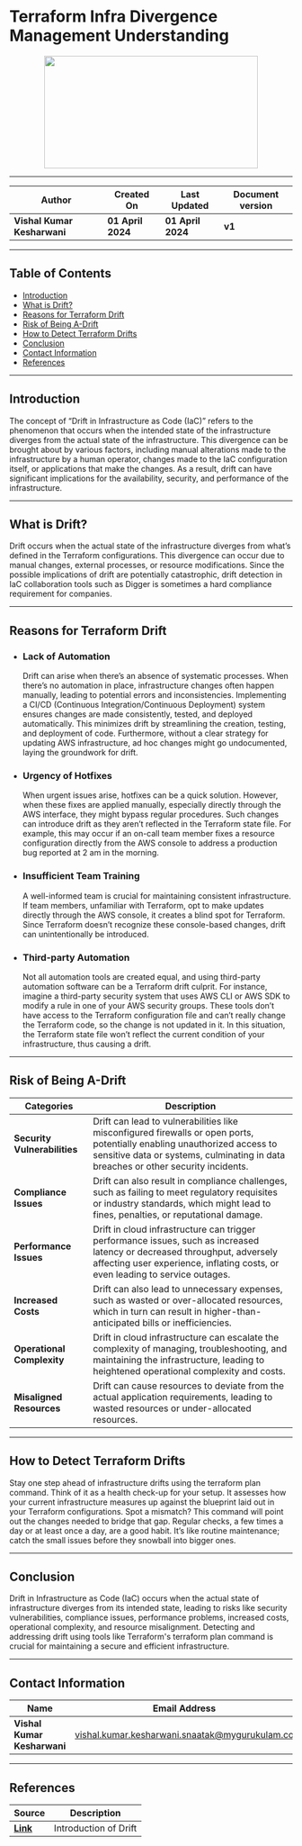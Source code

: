 
# Terraform Infra Divergence Management Understanding 

<p align="center">
  <img src="https://github.com/CodeOps-Hub/Documentation/assets/156056413/072662dd-f2ef-4010-b2e8-385fe9b393b7" height="200" width="380">
</p>

***

| **Author** | **Created On** | **Last Updated** | **Document version** |
| ---------- | -------------- | ---------------- | -------------------- |
| **Vishal Kumar Kesharwani** | **01 April 2024** | **01 April 2024** | **v1** |

***

## Table of Contents

* [Introduction](#Introduction)
* [What is Drift?](#What-is-Drift)
* [Reasons for Terraform Drift](#Reasons-for-Terraform-Drift)
* [Risk of Being A-Drift](#Risk-of-Being-A-Drift)
* [How to Detect Terraform Drifts](#How-to-Detect-Terraform-Drifts)
* [Conclusion](#Conclusion) 
* [Contact Information](#Contact-Information) 
* [References](#References)

 ***

 ## Introduction

The concept of “Drift in Infrastructure as Code (IaC)” refers to the phenomenon that occurs when the intended state of the infrastructure diverges from the actual state of the infrastructure. This divergence can be brought about by various factors, including manual alterations made to the infrastructure by a human operator, changes made to the IaC configuration itself, or applications that make the changes. As a result, drift can have significant implications for the availability, security, and performance of the infrastructure.

***

## What is Drift?

Drift occurs when the actual state of the infrastructure diverges from what’s defined in the Terraform configurations. This divergence can occur due to manual changes, external processes, or resource modifications. Since the possible implications of drift are potentially catastrophic, drift detection in IaC collaboration tools such as Digger is sometimes a hard compliance requirement for companies.

***
## Reasons for Terraform Drift
* ### Lack of Automation

  Drift can arise when there’s an absence of systematic processes. When there’s no automation in place, infrastructure changes often happen         manually, leading to potential errors and inconsistencies. Implementing a CI/CD (Continuous Integration/Continuous Deployment) system ensures   changes are made consistently, tested, and deployed automatically. This minimizes drift by streamlining the creation, testing, and deployment of code. Furthermore, without a clear strategy for updating AWS infrastructure, ad hoc changes might go undocumented, laying the groundwork for drift.

* ### Urgency of Hotfixes

  When urgent issues arise, hotfixes can be a quick solution. However, when these fixes are applied manually, especially directly through the AWS interface, they might bypass regular procedures. Such changes can introduce drift as they aren’t reflected in the Terraform state file. For example, this may occur if an on-call team member fixes a resource configuration directly from the AWS console to address a production bug reported at 2 am in the morning. 

* ### Insufficient Team Training

  A well-informed team is crucial for maintaining consistent infrastructure. If team members, unfamiliar with Terraform, opt to make updates directly through the AWS console, it creates a blind spot for Terraform. Since Terraform doesn’t recognize these console-based changes, drift can unintentionally be introduced.

* ### Third-party Automation

  Not all automation tools are created equal, and using third-party automation software can be a Terraform drift culprit. For instance,  imagine a third-party security system that uses AWS CLI or AWS SDK to modify a rule in one of your AWS security groups. 
These tools don’t have access to the Terraform configuration file and can’t really change the Terraform code, so the change is not updated in it. 
In this situation, the Terraform state file won’t reflect the current condition of your infrastructure, thus causing a drift.

***

## Risk of Being A-Drift

| Categories             | Description                                                                                                                                                                                                                                                                                                    |
|------------------------|----------------------------------------------------------------------------------------------------------------------------------------------------------------------------------------------------------------------------------------------------------------------------------------------------------------|
| **Security Vulnerabilities**| Drift can lead to vulnerabilities like misconfigured firewalls or open ports, potentially enabling unauthorized access to sensitive data or systems, culminating in data breaches or other security incidents.                                                                                                                                                        |
| **Compliance Issues**       | Drift can also result in compliance challenges, such as failing to meet regulatory requisites or industry standards, which might lead to fines, penalties, or reputational damage.                                                                                                                                 |
| **Performance Issues**      | Drift in cloud infrastructure can trigger performance issues, such as increased latency or decreased throughput, adversely affecting user experience, inflating costs, or even leading to service outages.                                                                                                      |
| **Increased Costs**         | Drift can also lead to unnecessary expenses, such as wasted or over-allocated resources, which in turn can result in higher-than-anticipated bills or inefficiencies.                                                                                                                                           |
| **Operational Complexity**  | Drift in cloud infrastructure can escalate the complexity of managing, troubleshooting, and maintaining the infrastructure, leading to heightened operational complexity and costs.                                                                                                                            |
| **Misaligned Resources**    | Drift can cause resources to deviate from the actual application requirements, leading to wasted resources or under-allocated resources.                                                                                                                                                                        |


***

## How to Detect Terraform Drifts

Stay one step ahead of infrastructure drifts using the terraform plan command.
Think of it as a health check-up for your setup. It assesses how your current infrastructure measures up against the blueprint laid out in your Terraform configurations.
Spot a mismatch? This command will point out the changes needed to bridge that gap.
Regular checks, a few times a day or at least once a day, are a good habit. It’s like routine maintenance; catch the small issues before they snowball into bigger ones.

***


## Conclusion

Drift in Infrastructure as Code (IaC) occurs when the actual state of infrastructure diverges from its intended state, leading to risks like security vulnerabilities, compliance issues, performance problems, increased costs, operational complexity, and resource misalignment. Detecting and addressing drift using tools like Terraform's terraform plan command is crucial for maintaining a secure and efficient infrastructure.
 
***

 ## Contact Information

 | **Name** | **Email Address** |
 | -------- | ----------------- |
 | **Vishal Kumar Kesharwani** | vishal.kumar.kesharwani.snaatak@mygurukulam.co |

 ***
 
## References

| **Source** | **Description** |
| ---------- | --------------- |
| [**Link**]() | Introduction of Drift |

